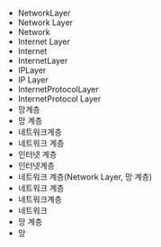 - NetworkLayer
- Network Layer
- Network
- Internet Layer
- Internet
- InternetLayer
- IPLayer
- IP Layer
- InternetProtocolLayer
- InternetProtocol Layer
- 망계층
- 망 계층
- 네트워크계층
- 네트워크 계층
- 인터넷 계층
- 인터넷계층
- 네트워크 계층(Network Layer, 망 계층)
- 네트워크 계층
- 네트워크계층
- 네트워크
- 망 계층
- 망